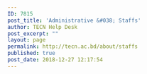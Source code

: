 ```yaml
---
ID: 7815
post_title: 'Administrative &#038; Staffs'
author: TECN Help Desk
post_excerpt: ""
layout: page
permalink: http://tecn.ac.bd/about/staffs
published: true
post_date: 2018-12-27 12:17:54
---
```

